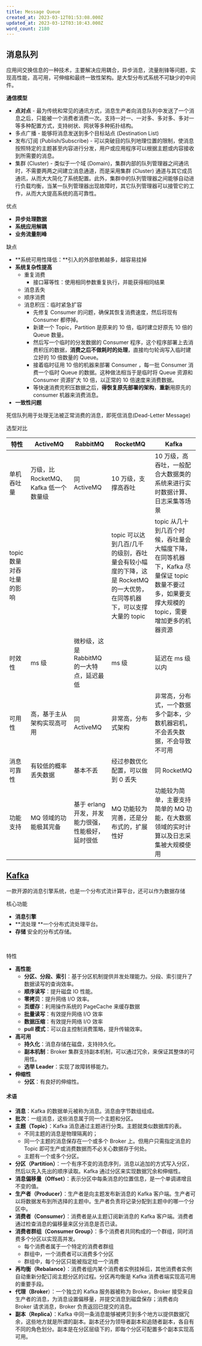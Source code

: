 ```yaml
---
title: Message Queue
created_at: 2023-03-12T01:53:08.000Z
updated_at: 2023-03-12T03:10:43.000Z
word_count: 2180
---  
```

## 消息队列

应用间交换信息的一种技术，主要解决应用耦合，异步消息，流量削锋等问题，实现高性能，高可用，可伸缩和最终一致性架构。是大型分布式系统不可缺少的中间件。


**通信模型**

- **点对点** - 最为传统和常见的通讯方式，消息生产者向消息队列中发送了一个消息之后，只能被一个消费者消费一次。支持一对一、一对多、多对多、多对一等多种配置方式，支持树状、网状等多种拓扑结构。
- 多点广播 - 能够将消息发送到多个目标站点 (Destination List)
- 发布/订阅 (Publish/Subscribe) - 可以突破目的队列地理位置的限制，使消息按照特定的主题甚至内容进行分发，用户或应用程序可以根据主题或内容接收到所需要的消息。
- 集群 (Cluster) - 类似于一个域 (Domain)，集群内部的队列管理器之间通讯时，不需要两两之间建立消息通道，而是采用集群 (Cluster) 通道与其它成员通讯，从而大大简化了系统配置。此外，集群中的队列管理器之间能够自动进行负载均衡，当某一队列管理器出现故障时，其它队列管理器可以接管它的工作，从而大大提高系统的高可靠性。



优点

- **异步处理数据**
- **系统应用解耦**
- **业务流量削峰**



缺点

- **系统可用性降低：**引入的外部依赖越多，越容易挂掉
- **系统复杂性提高**
   - 重复消费
      - 接口幂等性：使用相同参数重复执行，并能获得相同结果
   - 消息丢失
   - 顺序消费
   - 消息积压：临时紧急扩容
      - 先修复 Consumer 的问题，确保其恢复消费速度，然后将现有 Consumer 都停掉。
      - 新建一个 Topic，Partition 是原来的 10 倍，临时建立好原先 10 倍的 Queue 数量。
      - 然后写一个临时的分发数据的 Consumer 程序，这个程序部署上去消费积压的数据，**消费之后不做耗时的处理**，直接均匀轮询写入临时建立好的 10 倍数量的 Queue。
      - 接着临时征用 10 倍的机器来部署 Consumer ，每一批 Consumer 消费一个临时 Queue 的数据。这种做法相当于是临时将 Queue 资源和 Consumer 资源扩大 10 倍，以正常的 10 倍速度来消费数据。
      - 等快速消费完积压数据之后，**得恢复原先部署的架构**，**重新**用原先的 consumer 机器来消费消息。
- **一致性问题**


死信队列用于处理无法被正常消费的消息，即死信消息(Dead-Letter Message)



选型对比

| **特性** | **ActiveMQ** | **RabbitMQ** | **RocketMQ** | **Kafka** |
| --- | --- | --- | --- | --- |
| 单机吞吐量 | 万级，比 RocketMQ、Kafka 低一个数量级 | 同 ActiveMQ | 10 万级，支撑高吞吐 | 10 万级，高吞吐，一般配合大数据类的系统来进行实时数据计算、日志采集等场景 |
| topic 数量对吞吐量的影响 |  |  | topic 可以达到几百/几千的级别，吞吐量会有较小幅度的下降，这是 RocketMQ 的一大优势，在同等机器下，可以支撑大量的 topic | topic 从几十到几百个时候，吞吐量会大幅度下降，在同等机器下，Kafka 尽量保证 topic 数量不要过多，如果要支撑大规模的 topic，需要增加更多的机器资源 |
| 时效性 | ms 级 | 微秒级，这是 RabbitMQ 的一大特点，延迟最低 | ms 级 | 延迟在 ms 级以内 |
| 可用性 | 高，基于主从架构实现高可用 | 同 ActiveMQ | 非常高，分布式架构 | 非常高，分布式，一个数据多个副本，少数机器宕机，不会丢失数据，不会导致不可用 |
| 消息可靠性 | 有较低的概率丢失数据 | 基本不丢 | 经过参数优化配置，可以做到 0 丢失 | 同 RocketMQ |
| 功能支持 | MQ 领域的功能极其完备 | 基于 erlang 开发，并发能力很强，性能极好，延时很低 | MQ 功能较为完善，还是分布式的，扩展性好 | 功能较为简单，主要支持简单的 MQ 功能，在大数据领域的实时计算以及日志采集被大规模使用 |





## [Kafka](https://kafka.apache.org/)

一款开源的消息引擎系统，也是一个分布式流计算平台，还可以作为数据存储

核心功能

- **消息引擎**
- **流处理	**一个分布式流处理平台。
- **存储**	安全的分布式存储。

[  <br />  ](https://zookeeper.apache.org/)

特性

- **高性能**
   - **分区、分段、索引**：基于分区机制提供并发处理能力。分段、索引提升了数据读写的查询效率。
   - **顺序读写**：提升磁盘 IO 性能。
   - **零拷贝**：提升网络 I/O 效率。
   - **页缓存**：利用操作系统的 PageCache 来缓存数据
   - **批量读写**：有效提升网络 I/O 效率
   - **数据压缩**：有效提升网络 I/O 效率
   - **pull 模式**：可以自主控制消费策略，提升传输效率。
- **高可用**
   - **持久化**：消息存储在磁盘，支持持久化。
   - **副本机制**：Broker 集群支持副本机制，可以通过冗余，来保证其整体的可用性。
   - **选举 Leader**：实现了故障转移能力。
- **伸缩性**
   - **分区**：有良好的伸缩性。



#### 术语

- **消息**：Kafka 的数据单元被称为消息。消息由字节数组组成。
- **批次**：一组消息，这些消息属于同一个主题和分区。
- **主题（Topic）**：Kafka 消息通过主题进行分类。主题就类似数据库的表。
   - 不同主题的消息是物理隔离的；
   - 同一个主题的消息保存在一个或多个 Broker 上。但用户只需指定消息的 Topic 即可生产或消费数据而不必关心数据存于何处。
   - 主题有一个或多个分区。
- **分区（Partition）**：一个有序不变的消息序列，消息以追加的方式写入分区，然后以先入先出的顺序读取。Kafka 通过分区来实现数据冗余和伸缩性。
- **消息偏移量（Offset）**：表示分区中每条消息的位置信息，是一个单调递增且不变的值。
- **生产者（Producer）**：生产者是向主题发布新消息的 Kafka 客户端。生产者可以将数据发布到所选择的主题中。生产者负责将记录分配到主题中的哪一个分区中。
- **消费者（Consumer）**：消费者是从主题订阅新消息的 Kafka 客户端。消费者通过检查消息的偏移量来区分消息是否已读。
- **消费者群组（Consumer Group）**：多个消费者共同构成的一个群组，同时消费多个分区以实现高并发。
   - 每个消费者属于一个特定的消费者群组
   - 群组中，一个消费者可以消费多个分区
   - 群组中，每个分区只能被指定给一个消费
- **再均衡（Rebalance）**：消费者组内某个消费者实例挂掉后，其他消费者实例自动重新分配订阅主题分区的过程。分区再均衡是 Kafka 消费者端实现高可用的重要手段。
- **代理（Broker**）：一个独立的 Kafka 服务器被称为 Broker。Broker 接受来自生产者的消息，为消息设置偏移量，并提交消息到磁盘保存；消费者向 Broker 请求消息，Broker 负责返回已提交的消息。
- **副本（Replica）**：Kafka 中同一条消息能够被拷贝到多个地方以提供数据冗余，这些地方就是所谓的副本。副本还分为领导者副本和追随者副本，各自有不同的角色划分。副本是在分区层级下的，即每个分区可配置多个副本实现高可用。





